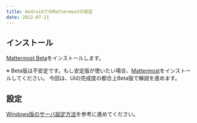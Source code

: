 ```yaml
---
title: AndroidでのMattermostの設定
date: 2022-07-21
---
```


## インストール

[Mattermost Beta](https://play.google.com/store/apps/details?id=com.mattermost.rnbeta)をインストールします。

※ Beta版は不安定です。もし安定版が使いたい場合、[Mattermost](https://play.google.com/store/apps/details?id=com.mattermost.rn)をインストールしてください。
今回は、UIの完成度の都合上Beta版で解説を進めます。

## 設定

[Windows版のサーバ設定方法](setup-mattermost-windows.md#サーバの設定)を参考に進めてください。